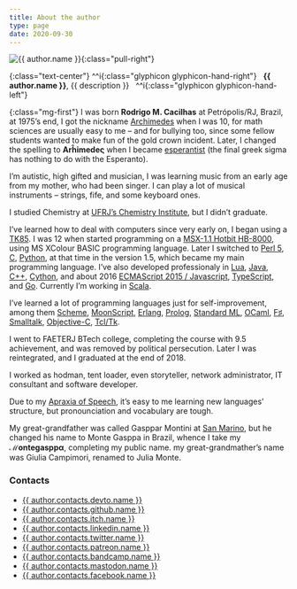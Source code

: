 ```yaml
---
title: About the author
type: page
date: 2020-09-30
---
```

[Apraxia of Speech]: https://www.chop.edu/conditions-diseases/childhood-apraxia-speech
[Archimedes]: https://en.wikipedia.org/wiki/Archimedes
[C]: http://www.open-std.org/jtc1/sc22/wg14/
[C++]: http://www.cplusplus.com/
[Cython]: http://cython.org/
[ECMAScript 2015 / Javascript]: http://es6-features.org/
[Erlang]: http://www.erlang.org/
[esperantist]: http://www.esperantio.net/
[F♯]: http://fsharp.org/
[Go]: https://golang.org/
[Java]: https://www.oracle.com/java/
[Lua]: http://www.lua.org/
[MoonScript]: http://moonscript.org/
[MSX-1.1 Hotbit HB-8000]: http://www.mci.org.br/micro/outros/hotbit.html
[Objective-C]: https://developer.apple.com/library/mac/documentation/Cocoa/Conceptual/ProgrammingWithObjectiveC/Introduction/Introduction.html
[OCaml]: https://ocaml.org/
[Perl 5]: https://www.perl.org/
[Prolog]: http://www.swi-prolog.org/
[Python]: https://www.python.org/
[San Marino]: https://en.wikipedia.org/wiki/San_Marino
[Scala]: https://www.scala-lang.org/
[Scheme]: http://racket-lang.org/
[Smalltalk]: http://www.cincomsmalltalk.com/main/
[Standard ML]: http://sml-family.org/
[Tcl/Tk]: http://tcl.tk/
[TK85]: http://www.mci.org.br/micro/microdigital/tk85.html
[TypeScript]: https://www.typescriptlang.org/
[UFRJ’s Chemistry Institute]: https://www.iq.ufrj.br/

![{{ author.name }}](//cacilhas.info/img/cacilhas-150x113.jpg){:class="pull-right"}

{:class="text-center"}
    ^^i{:class="glyphicon glyphicon-hand-right"}
    &nbsp;&nbsp;**{{ author.name }}**, {{ description }}&nbsp;&nbsp;
    ^^i{:class="glyphicon glyphicon-hand-left"}
<br />

{:class="mg-first"} I was born **Rodrigo M. Cacilhas** at Petrópolis/RJ, Brazil,
at 1975’s end, I got the nickname [Archimedes][] when I was 10, for math
sciences are usually easy to me – and for bullying too, since some fellow
students wanted to make fun of the gold crown incident. Later, I changed the
spelling to **Arĥimedeς** when I became [esperantist][] (the final greek sigma
has nothing to do with the Esperanto).

I’m autistic, high gifted and musician, I was learning music from an early age
from my mother, who had been singer. I can play a lot of musical instruments –
strings, fife, and some keyboard ones.

I studied Chemistry at [UFRJ’s Chemistry Institute][], but I didn’t graduate.

I’ve learned how to deal with computers since very early on, I began using a
[TK85][]. I was 12 when started programming on a [MSX-1.1 Hotbit HB-8000][],
using MS XColour BASIC programming language.
Later I switched to [Perl 5][], [C][], [Python][], at that time in the version
1.5, which became my main programming language. I’ve also developed
professionaly in [Lua][], [Java][], [C++][], [Cython][], and about 2016
[ECMAScript 2015 / Javascript][], [TypeScript][], and [Go][]. Currently I’m
working in [Scala][].

I’ve learned a lot of programming languages just for self-improvement, among
them [Scheme][], [MoonScript][], [Erlang][], [Prolog][], [Standard ML][],
[OCaml][], [F♯][], [Smalltalk][], [Objective-C][], [Tcl/Tk][].

I went to FAETERJ BTech college, completing the course with 9.5 achievement, and
was removed by political persecution. Later I was reintegrated, and I graduated
at the end of 2018.

I worked as hodman, tent loader, even storyteller, network administrator, IT
consultant and software developer.

Due to my [Apraxia of Speech][], it’s easy to me learning new languages’
structure, but pronounciation and vocabulary are tough.

My great-grandfather was called Gasppar Montini at [San Marino][], but he
changed his name to Monte Gasppa in Brazil, whence I take my **ℳontegasppα**,
completing my public name. my great-grandmather’s name was Giulia Campimori,
renamed to Julia Monte.

### Contacts

- <a href="{{{ author.contacts.devto.url }}}">{{ author.contacts.devto.name }}</a>
- <a href="{{{ author.contacts.github.url }}}">{{ author.contacts.github.name }}</a>
- <a href="{{{ author.contacts.itch.url }}}">{{ author.contacts.itch.name }}</a>
- <a href="{{{ author.contacts.linkedin.url }}}">{{ author.contacts.linkedin.name }}</a>
- <a href="{{{ author.contacts.twitter.url }}}">{{ author.contacts.twitter.name }}</a>
- <a href="{{{ author.contacts.patreon.url }}}">{{ author.contacts.patreon.name }}</a>
- <a href="{{{ author.contacts.bandcamp.url }}}">{{ author.contacts.bandcamp.name }}</a>
- <a rel="me" href="{{{ author.contacts.mastodon.url }}}">{{ author.contacts.mastodon.name }}</a>
- <a href="{{{ author.contacts.facebook.url }}}">{{ author.contacts.facebook.name }}</a>

